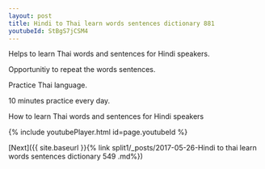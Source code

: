 ```yaml
---
layout: post
title: Hindi to Thai learn words sentences dictionary 881 
youtubeId: StBgS7jCSM4
---
```

 
 
Helps to learn Thai words and sentences for Hindi speakers.

Opportunitiy to repeat the words sentences. 

Practice Thai language. 
 
10 minutes practice every day. 
 
How to learn Thai words and sentences for Hindi speakers 
 
{% include youtubePlayer.html id=page.youtubeId %}
 
 
[Next]({{ site.baseurl }}{% link  split1/_posts/2017-05-26-Hindi to thai learn words sentences dictionary 549 .md%})
 
